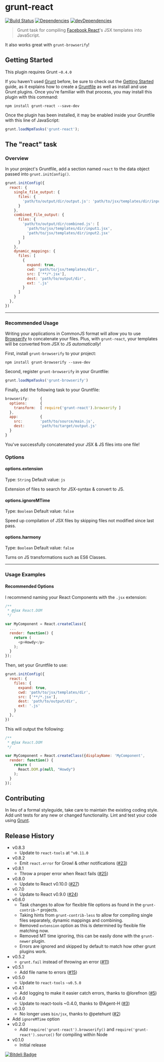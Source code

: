 # grunt-react

[![Build Status](https://travis-ci.org/ericclemmons/grunt-react.png?branch=master)](https://travis-ci.org/ericclemmons/grunt-react)
[![Dependencies](https://david-dm.org/ericclemmons/grunt-react.png)](https://david-dm.org/ericclemmons/grunt-react)
[![devDependencies](https://david-dm.org/ericclemmons/grunt-react/dev-status.png)](https://david-dm.org/ericclemmons/grunt-react#info=devDependencies&view=table)


> Grunt task for compiling [Facebook React](http://facebook.github.io/react/)'s JSX templates into JavaScript.

It also works great with `grunt-browserify`!

## Getting Started
This plugin requires Grunt `~0.4.0`

If you haven't used [Grunt](http://gruntjs.com/) before, be sure to check out the [Getting Started](http://gruntjs.com/getting-started) guide, as it explains how to create a [Gruntfile](http://gruntjs.com/sample-gruntfile) as well as install and use Grunt plugins. Once you're familiar with that process, you may install this plugin with this command:

```shell
npm install grunt-react --save-dev
```

Once the plugin has been installed, it may be enabled inside your Gruntfile with this line of JavaScript:

```js
grunt.loadNpmTasks('grunt-react');
```

## The "react" task

### Overview
In your project's Gruntfile, add a section named `react` to the data object passed into `grunt.initConfig()`.

```js
grunt.initConfig({
  react: {
    single_file_output: {
      files: {
        'path/to/output/dir/output.js': 'path/to/jsx/templates/dir/input.jsx'
      }
    },
    combined_file_output: {
      files: {
        'path/to/output/dir/combined.js': [
          'path/to/jsx/templates/dir/input1.jsx',
          'path/to/jsx/templates/dir/input2.jsx'
        ]
      }
    },
    dynamic_mappings: {
      files: [
        {
          expand: true,
          cwd: 'path/to/jsx/templates/dir',
          src: ['**/*.jsx'],
          dest: 'path/to/output/dir',
          ext: '.js'
        }
      ]
    }
  },
})
```

- - -

### Recommended Usage
Writing your applications in CommonJS format will allow you to use [Browserify](http://browserify.org/) to
concatenate your files.  Plus, with `grunt-react`, your templates will be converted from JSX to JS *automatically*!

First, install `grunt-browserify` to your project:

```shell
npm install grunt-browserify --save-dev
```

Second, register `grunt-browserify` in your Gruntfile:

```js
grunt.loadNpmTasks('grunt-browserify')
```

Finally, add the following task to your Gruntfile:

```js
browserify:     {
  options:      {
    transform:  [ require('grunt-react').browserify ]
  },
  app:          {
    src:        'path/to/source/main.js',
    dest:       'path/to/target/output.js'
  }
}
```

You've successfully concatenated your JSX & JS files into one file!


### Options

#### options.extension
Type: `String`
Default value: `js`

Extension of files to search for JSX-syntax & convert to JS.

#### options.ignoreMTime
Type: `Boolean`
Default value: `false`

Speed up compilation of JSX files by skipping files not modified since last pass.

#### options.harmony
Type: `Boolean`
Default value: `false`

Turns on JS transformations such as ES6 Classes.

- - -

### Usage Examples

#### Recommended Options

I recommend naming your React Components with the `.jsx` extension:

```js
/**
 * @jsx React.DOM
 */

var MyComponent = React.createClass({
  ...
  render: function() {
    return (
      <p>Howdy</p>
    );
  }
});
```

Then, set your Gruntfile to use:

```js
grunt.initConfig({
  react: {
    files: {
      expand: true,
      cwd: 'path/to/jsx/templates/dir',
      src: ['**/*.jsx'],
      dest: 'path/to/output/dir',
      ext: '.js'
    }
  },
})
```

This will output the following:

```js
/**
 * @jsx React.DOM
 */

var MyComponent = React.createClass({displayName: 'MyComponent',
  render: function() {
    return (
      React.DOM.p(null, "Howdy")
    );
  }
});
```

## Contributing
In lieu of a formal styleguide, take care to maintain the existing coding style. Add unit tests for any new or changed functionality. Lint and test your code using [Grunt](http://gruntjs.com/).

## Release History

- v0.8.3
  + Update to `react-tools` at `^v0.11.0`
- v0.8.2
  - Emit `react.error` for Growl & other notifications ([#23](https://github.com/ericclemmons/grunt-react/pull/23))
- v0.8.1
  - Throw a proper error when React fails ([#25](https://github.com/ericclemmons/grunt-react/pull/25))
- v0.8.0
  - Update to React v0.10.0 ([#27](https://github.com/ericclemmons/grunt-react/pull/27))
- v0.7.0
  - Update to React v0.9.0 ([#24](https://github.com/ericclemmons/grunt-react/pull/24))
- v0.6.0
  - Task changes to allow for flexible file options as found in the `grunt-contrib-*` projects.
  - Taking hints from `grunt-contrib-less` to allow for compiling single files separately, dynamic mappings and combining.
  - Removed `extension` option as this is determined by flexible file matching now.
  - Removed MT time ignoring, this can be easily done with the `grunt-newer` plugin.
  - Errors are ignored and skipped by default to match how other grunt plugins work.
- v0.5.2
  - `grunt.fail` instead of throwing an error ([#11](https://github.com/ericclemmons/grunt-react/pull/11))
- v0.5.1
  - Add file name to errors ([#15](https://github.com/ericclemmons/grunt-react/pull/15))
- v0.5.0
  - Update to `react-tools` `~v0.5.0`
- v0.4.1
  - Add logging to make it easier catch errors, thanks to @lorefnon ([#5](https://github.com/ericclemmons/grunt-react/pull/5))
- v0.4.0
  - Update to react-tools ~0.4.0, thanks to @Agent-H ([#3](https://github.com/ericclemmons/grunt-react/pull/3))
- v0.3.0
  - No longer uses `bin/jsx`, thanks to @petehunt ([#2](https://github.com/ericclemmons/grunt-react/pull/2))
- Add `ignoreMTime` option
- v0.2.0
  - Add `require('grunt-react').browserify()` and `require('grunt-react').source()` for compiling within Node
- v0.1.0
  - Initial release


[![Bitdeli Badge](https://d2weczhvl823v0.cloudfront.net/ericclemmons/grunt-react/trend.png)](https://bitdeli.com/free "Bitdeli Badge")

